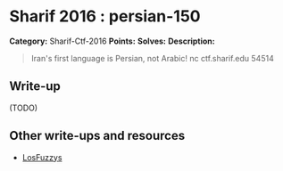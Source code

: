 # Sharif 2016 : persian-150

**Category:** Sharif-Ctf-2016
**Points:**
**Solves:**
**Description:**

> Iran's first language is Persian, not Arabic! nc ctf.sharif.edu 54514


## Write-up

(TODO)

## Other write-ups and resources

* [LosFuzzys](https://losfuzzys.github.io/writeup/2016/12/18/sharifctf7-guess-persian-nomoreblind/)
